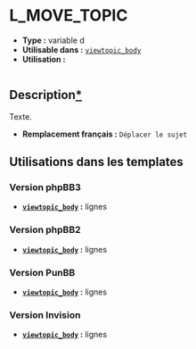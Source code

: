 # L_MOVE_TOPIC
* __Type :__ variable d
* __Utilisable dans :__ [`viewtopic_body`](../tpl/viewtopic_body.md#readme)
* __Utilisation :__

```smarty
```

## Description[*](https://fa-tvars.appspot.com/var/L_MOVE_TOPIC)
Texte.

* __Remplacement français :__ `Déplacer le sujet`


## Utilisations dans les templates

### Version phpBB3
* __[`viewtopic_body`](../tpl/viewtopic_body.md#readme) :__ lignes 

### Version phpBB2
* __[`viewtopic_body`](../tpl/viewtopic_body.md#readme) :__ lignes 

### Version PunBB
* __[`viewtopic_body`](../tpl/viewtopic_body.md#readme) :__ lignes 

### Version Invision
* __[`viewtopic_body`](../tpl/viewtopic_body.md#readme) :__ lignes 

